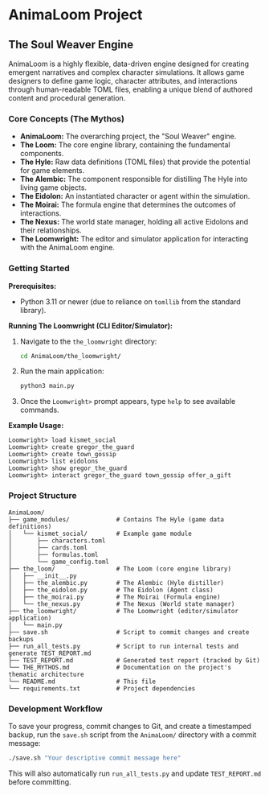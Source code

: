 # AnimaLoom Project

## The Soul Weaver Engine

AnimaLoom is a highly flexible, data-driven engine designed for creating emergent narratives and complex character simulations. It allows game designers to define game logic, character attributes, and interactions through human-readable TOML files, enabling a unique blend of authored content and procedural generation.

### Core Concepts (The Mythos)

*   **AnimaLoom:** The overarching project, the "Soul Weaver" engine.
*   **The Loom:** The core engine library, containing the fundamental components.
*   **The Hyle:** Raw data definitions (TOML files) that provide the potential for game elements.
*   **The Alembic:** The component responsible for distilling The Hyle into living game objects.
*   **The Eidolon:** An instantiated character or agent within the simulation.
*   **The Moirai:** The formula engine that determines the outcomes of interactions.
*   **The Nexus:** The world state manager, holding all active Eidolons and their relationships.
*   **The Loomwright:** The editor and simulator application for interacting with the AnimaLoom engine.

### Getting Started

**Prerequisites:**

*   Python 3.11 or newer (due to reliance on `tomllib` from the standard library).

**Running The Loomwright (CLI Editor/Simulator):**

1.  Navigate to the `the_loomwright` directory:
    ```bash
    cd AnimaLoom/the_loomwright/
    ```
2.  Run the main application:
    ```bash
    python3 main.py
    ```
3.  Once the `Loomwright>` prompt appears, type `help` to see available commands.

**Example Usage:**

```
Loomwright> load kismet_social
Loomwright> create gregor_the_guard
Loomwright> create town_gossip
Loomwright> list eidolons
Loomwright> show gregor_the_guard
Loomwright> interact gregor_the_guard town_gossip offer_a_gift
```

### Project Structure

```
AnimaLoom/
├── game_modules/             # Contains The Hyle (game data definitions)
│   └── kismet_social/        # Example game module
│       ├── characters.toml
│       ├── cards.toml
│       ├── formulas.toml
│       └── game_config.toml
├── the_loom/                 # The Loom (core engine library)
│   ├── __init__.py
│   ├── the_alembic.py        # The Alembic (Hyle distiller)
│   ├── the_eidolon.py        # The Eidolon (Agent class)
│   ├── the_moirai.py         # The Moirai (Formula engine)
│   └── the_nexus.py          # The Nexus (World state manager)
├── the_loomwright/           # The Loomwright (editor/simulator application)
│   └── main.py
├── save.sh                   # Script to commit changes and create backups
├── run_all_tests.py          # Script to run internal tests and generate TEST_REPORT.md
├── TEST_REPORT.md            # Generated test report (tracked by Git)
└── THE_MYTHOS.md             # Documentation on the project's thematic architecture
└── README.md                 # This file
└── requirements.txt          # Project dependencies
```

### Development Workflow

To save your progress, commit changes to Git, and create a timestamped backup, run the `save.sh` script from the `AnimaLoom/` directory with a commit message:

```bash
./save.sh "Your descriptive commit message here"
```

This will also automatically run `run_all_tests.py` and update `TEST_REPORT.md` before committing.
